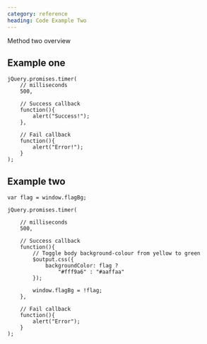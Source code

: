 ```yaml
---
category: reference
heading: Code Example Two
---
```


Method two overview

Example one
-----------------------------



    jQuery.promises.timer(
        // milliseconds
        500,

        // Success callback
        function(){
            alert("Success!");
        },

        // Fail callback
        function(){
            alert("Error!");
        }
    );

Example two
------------------------------------

    var flag = window.flagBg;

    jQuery.promises.timer(

        // milliseconds
        500,

        // Success callback
        function(){
            // Toggle body background-colour from yellow to green
            $output.css({
                backgroundColor: flag ?
                    "#fff9a6" : "#aaffaa"
            });

            window.flagBg = !flag;
        },

        // Fail callback
        function(){
            alert("Error");
        }
    );


